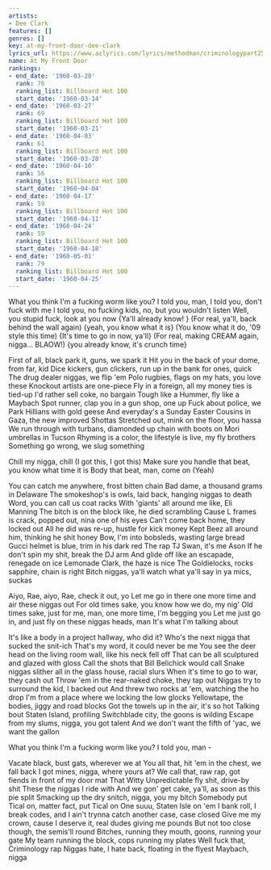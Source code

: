 ```yaml
---
artists:
- Dee Clark
features: []
genres: []
key: at-my-front-door-dee-clark
lyrics_url: https://www.azlyrics.com/lyrics/methodman/criminologypart25.html
name: At My Front Door
rankings:
- end_date: '1960-03-20'
  rank: 76
  ranking_list: Billboard Hot 100
  start_date: '1960-03-14'
- end_date: '1960-03-27'
  rank: 69
  ranking_list: Billboard Hot 100
  start_date: '1960-03-21'
- end_date: '1960-04-03'
  rank: 61
  ranking_list: Billboard Hot 100
  start_date: '1960-03-28'
- end_date: '1960-04-10'
  rank: 56
  ranking_list: Billboard Hot 100
  start_date: '1960-04-04'
- end_date: '1960-04-17'
  rank: 59
  ranking_list: Billboard Hot 100
  start_date: '1960-04-11'
- end_date: '1960-04-24'
  rank: 59
  ranking_list: Billboard Hot 100
  start_date: '1960-04-18'
- end_date: '1960-05-01'
  rank: 79
  ranking_list: Billboard Hot 100
  start_date: '1960-04-25'
---
```



What you think I'm a fucking worm like you?
I told you, man, I told you, don't fuck with me
I told you, no fucking kids, no, but you wouldn't listen
Well, you stupid fuck, look at you now {Ya'll already know! }
(For real, ya'll, back behind the wall again) {yeah, you know what it is}
(You know what it do, '09 style this time) {It's time to go in now, ya'll}
(For real, making CREAM again, nigga... BLAOW!) {you already know, it's crunch time}


First of all, black park it, guns, we spark it
Hit you in the back of your dome, from far, kid
Dice kickers, gun clickers, run up in the bank for ones, quick
The drug dealer niggas, we flip 'em
Polo rugbies, flags on my hats, you love these
Knockout artists are one-piece
Fly in a foreign, all my money ties is tied-up
I'd rather sell coke, no bargain
Tough like a Hummer, fly like a Maybach
Spot runner, clap you in a gun shop, one up
Fuck about police, we Park Hillians with gold geese
And everyday's a Sunday Easter
Cousins in Gaza, the new improved Shottas
Stretched out, mink on the floor, you hassa
We run through with turbans, diamonded up chain with boots on
Mori umbrellas in Tucson
Rhyming is a color, the lifestyle is live, my fly brothers
Something go wrong, we slug something


Chill my nigga, chill (I got this, I got this)
Make sure you handle that beat, you know what time it is
Body that beat, man, come on (Yeah)


You can catch me anywhere, frost bitten chain
Bad dame, a thousand grams in Delaware
The smokeshop's is owls, laid back, hanging niggas to death
Word, you can call us coat racks
With 'giants' all around me like, Eli Manning
The bitch is on the block like, he died scrambling
Cause L frames is crack, popped out, nina one of his eyes
Can't come back home, they locked out
All he did was re-up, hustle for kick money
Kept Beez all around him, thinking he shit honey
Bow, I'm into bobsleds, wasting large bread
Gucci helmet is blue, trim in his dark red
The rap TJ Swan, it's me Ason
If he don't spin my shit, break the DJ arm
And glide off like an escapade, renegade on ice
Lemonade Clark, the haze is nice
The Goldielocks, rocks sapphire, chain is right
Bitch niggas, ya'll watch what ya'll say in ya mics, suckas


Aiyo, Rae, aiyo, Rae, check it out, yo
Let me go in there one more time and air these niggas out
For old times sake, you know how we do, my nig'
Old times sake, just for me, man, one more time, I'm begging you
Let me just go in, and just fly on these niggas heads, man
It's what I'm talking about


It's like a body in a project hallway, who did it?
Who's the next nigga that sucked the snit-ich
That's my word, it could never be me
You see the deer head on the living room wall, like his neck fell off
That can be all sculptured and glazed with gloss
Call the shots that Bill Belichick would call
Snake niggas slither all in the glass house, racial slurs
When it's time to go to war, they cash out
Throw 'em in the rear-naked choke, they tap out
Niggas try to surround the kid, I backed out
And threw two rocks at 'em, watching the ho drop
I'm from a place where we locking the low glocks
Yellowtape, the bodies, jiggy and road blocks
Got the towels up in the air, it's so hot
Talking bout Staten Island, profiling
Switchblade city, the goons is wilding
Escape from my slums, nigga, you got talent
And we don't want the fifth of 'yac, we want the gallon


What you think I'm a fucking worm like you?
I told you, man -


Vacate black, bust gats, wherever we at
You all that, hit 'em in the chest, we fall back
I got mines, nigga, where yours at?
We call that, raw rap, got fiends in front of my door mat
That Witty Unpredictable fly shit, drive-by shit
These the niggas I ride with
And we gon' get cake, ya'll, as soon as this pie split
Smacking up the dry snitch, nigga, you my bitch
Somebody put Tical on, matter fact, put Tical on
One suuu, Staten Isle on 'em
I bank roll, I break codes, and I ain't trynna catch another case, case closed
Give me my crown, cause I deserve it, real dudes giving me pounds
But not too close though, the semis'll round
Bitches, running they mouth, goons, running your gate
My team running the block, cops running my plates
Well fuck that, Criminology rap
Niggas hate, I hate back, floating in the flyest Maybach, nigga



